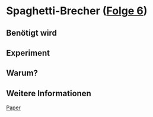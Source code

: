 # Spaghetti-Brecher ([Folge 6](http://minkorrekt.de/methodisch-inkorrekt-folge-6-anti-brumm/))

## Benötigt wird

## Experiment

## Warum?

## Weitere Informationen

[Paper](http://www2.mat.dtu.dk/education/01999/SpaghettiCracking.pdf)